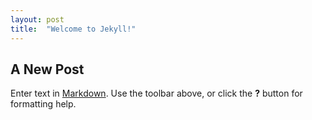 ```yaml
---
layout: post
title:  "Welcome to Jekyll!"
---
```


## A New Post

Enter text in [Markdown](http://daringfireball.net/projects/markdown/). Use the toolbar above, or click the **?** button for formatting help.
